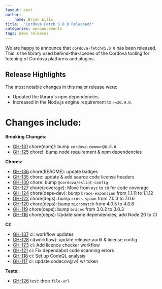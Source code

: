 ```yaml
---
layout: post
author:
    name: Bryan Ellis
title:  "Cordova Fetch 5.0.0 Released!"
categories: announcements
tags: news releases
---
```


We are happy to announce that `cordova-fetch@5.0.0` has been released. This is the library used behind-the-scenes of the Cordova tooling for fetching of Cordova platforms and plugins.

## Release Highlights

The most notable changes in this major release were:

- Updated the library's npm dependencies.
- Increased in the Node.js engine requirement to `>=20.9.0`.

<!--more-->
# Changes include:

**Breaking Changes:**

* [GH-131](https://github.com/apache/cordova-fetch/pull/131) chore(npm)!: bump `cordova-common@6.0.0`
* [GH-125](https://github.com/apache/cordova-fetch/pull/125) chore!: bump node requirement & npm dependencies

**Chores:**

* [GH-136](https://github.com/apache/cordova-fetch/pull/136) chore(README): update badges
* [GH-135](https://github.com/apache/cordova-fetch/pull/135) chore: update & add source code license headers
* [GH-130](https://github.com/apache/cordova-fetch/pull/130) chore: bump `@cordova/eslint-config`
* [GH-127](https://github.com/apache/cordova-fetch/pull/127) chore(coverage): Move from `nyc` to `c8` for code coverage
* [GH-124](https://github.com/apache/cordova-fetch/pull/124) chore(deps-dev): bump `brace-expansion` from 1.1.11 to 1.1.12
* [GH-122](https://github.com/apache/cordova-fetch/pull/122) chore(deps): bump `cross-spawn` from 7.0.3 to 7.0.6
* [GH-120](https://github.com/apache/cordova-fetch/pull/120) chore(deps): bump `micromatch` from 4.0.5 to 4.0.8
* [GH-119](https://github.com/apache/cordova-fetch/pull/119) chore(deps): bump `braces` from 3.0.2 to 3.0.3
* [GH-116](https://github.com/apache/cordova-fetch/pull/116) chore(deps): Update some dependencies, add Node 20 to CI

**CI:**

* [GH-137](https://github.com/apache/cordova-fetch/pull/137) ci: workflow updates
* [GH-128](https://github.com/apache/cordova-fetch/pull/128) ci(workflow): update release-audit & license config
* [GH-123](https://github.com/apache/cordova-fetch/pull/123) ci: Add licence checker workflow
* [GH-121](https://github.com/apache/cordova-fetch/pull/121) ci: Fix dependabot code scanning errors
* [GH-118](https://github.com/apache/cordova-fetch/pull/118) ci: Set up CodeQL analysis
* [GH-117](https://github.com/apache/cordova-fetch/pull/117) ci: update codecov@v4 w/ token

**Tests:**

* [GH-126](https://github.com/apache/cordova-fetch/pull/126) test: drop `file-url`
